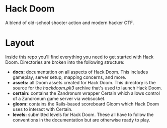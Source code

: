 # Hack Doom #
A blend of old-school shooter action and modern hacker CTF.

# Layout #
Inside this repo you'll find everything you need to get started with Hack Doom.  Directories are broken into the following structure:
* __docs:__ documentation on all aspects of Hack Doom.  This includes gameplay, server setup, mapping concerns, and more.
* __assets:__ all Doom assets created for Hack Doom.  This directory is the source for the *hackdoom.pk3* archive that's used to launch Hack Doom.
* __certain:__ contains the Zandronum wrapper Certain which allows control of a Zandronum game server via websocket.
* __gloom:__ contains the Rails-based scoreboard Gloom which Hack Doom uses to interact with Certain.
* __levels:__ submitted levels for Hack Doom.  These all have to follow the conventions in the documentation but are otherwise ready to play.

